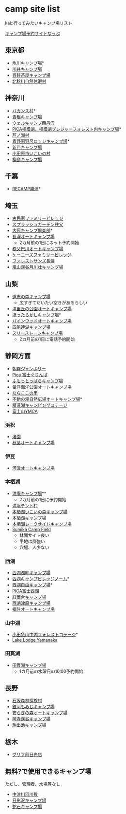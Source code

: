 # camp site list  

kal::行ってみたいキャンプ場リスト  
  
[キャンプ場予約サイトなっぷ](https://www.nap-camp.com/)

## 東京都
- [氷川キャンプ場](https://www.okutamas.co.jp/hikawa/#)*
- [川井キャンプ場](https://www.okutamas.co.jp/kawai/)
- [百軒茶屋キャンプ場](https://www.hyakkenjaya.com/)
- [北秋川自然休暇村](http://www.kitaakigawa-qkamura.jp/)

## 神奈川
- [バカンス村](http://www7a.biglobe.ne.jp/~bakansumura/)*
- [青根キャンプ場](http://aonecamp.jp/)
- [ウェルキャンプ西丹沢](https://well-camp.com/post20180607004/)
- [PICA相模湖，相模湖プレジャーフォレスト内キャンプ場](https://www.pica-resort.jp/paddington/)*
- [芦ノ湖村](https://campmura.com/)
- [青野原野呂ロッジキャンプ場](https://norolodge.com/)*
- [新戸キャンプ場](https://shindocamp.com/map)
- [小田原市いこいの村](https://www.ikoi-odawara.com/)
- [柳島キャンプ場](https://yc.tsukahara-li.co.jp/)

## 千葉  
- [RECAMP勝浦](https://www.nap-camp.com/chiba/11973)*

## 埼玉
- [古民家ファミリービレッジ](http://kominka-camp.com/)
- [スプラッシュガーデン秩父](https://www.sg-chichibu.co.jp/)
- [大冠キャンプ倶楽部](http://www.ohkanmuri-camp.jp/shisetsu/index.htm)*
- [長瀞オートキャンプ場](https://www.nagatoro-camp.com/)
    - 2カ月前の1日にネット予約開始
- [秩父巴川オートキャンプ場](http://tomoegawa-camp.com/)
- [ケーニーズファミリービレッジ](https://www.kfv.co.jp/)
- [フォレストサンズ長瀞](http://forestsons.jp/)
- [嵐山渓谷月川壮キャンプ場](https://tukigawasou.jimdofree.com/)

## 山梨 
- [道志の森キャンプ場](https://doshinomori.jp/)
    - 広すぎてだいたい空きがあるらしい
- [清里丘の公園オートキャンプ場](https://www.nap-camp.com/yamanashi/11339)
- [ほったらかしキャンプ場](https://hottarakashicamp.com/)*
- [パインウッドオートキャンプ場](https://hinata.me/article/1146266217988266909)
- [四尾連湖キャンプ場](http://shibirekosms.sub.jp/)
- [スリーストーンキャンプ場](https://www.threestone-bar-bbq-camp.com/)  
    - 2カ月前の1日に電話予約開始

## 静岡方面
- [朝霧ジャンボリー](http://asagiri-camp.net/)
- [Pica 富士ぐりんぱ](https://www.pica-resort.jp/grinpa/)
- [ふもっとっぱらキャンプ場](https://fumotoppara.net/)
- [竜洋海洋公園オートキャンプ場](http://www.ryu-yo.co.jp/AUTO/)
- [ならここの里](https://www.narakoko.info/)
- [不動の滝自然広場オートキャンプ場](http://ffnpcs.com/)*
- [精進湖キャンピングコテージ](https://shojiko.jp/index.html)
- [富士山YMCA](https://www.yokohamaymca.org/fujisan-global/)

### 浜松
- [渚園](https://www.birukan.jp/nagisaen/)
- [秋葉オートキャンプ場](https://akiha-camp.com/)

### 伊豆
- [河津オートキャンプ場](https://kawazucamp.com/)

### 本栖湖
- [洪庵キャンプ場](https://kouan-motosuko.com/)**
    - 2カ月前の1日に予約開始
- [洪庵テント村](https://kouan-motosuko.com/tento/)
- [本栖湖いこいの森キャンプ場](http://www.motosuko.jp/)
- [本栖湖キャンプ場](http://www.motosuko-camp.com/index.html)
- [本栖湖レークサイドキャンプ場](http://www5b.biglobe.ne.jp/~lakesido/)
- [Sumika Camp Field](https://www.nap-camp.com/yamanashi/13903)
    - 林間サイト良い
    - 平地は風強い
    - 穴場、人少ない

### 西湖
- [西湖湖畔キャンプ場](https://saikohan.com/)
- [西湖キャンプビレッジノーム](https://www.nap-camp.com/yamanashi/13592)*
- [西湖自由キャンプ場](http://saiko-jiyuu.camp/)*
- [PICA富士西湖](https://www.pica-resort.jp/saiko/index.html)
- [紅葉台キャンプ場](https://www.koyodai.info/)
- [西湖津原キャンプ場](http://tsuhara-camp.jp/)
- [福住オートキャンプ場](https://www.snowpeak.co.jp/spc/index-mode=keyword&id=735557.html)

### 山中湖
- [小田急山中湖フォレストコテージ](http://www.odakyu-forest.com/)*
- [Lake Lodge Yamanaka](https://www.nap-camp.com/yamanashi/13955)

### 田貫湖
- [田貫湖キャンプ場](https://tanukiko.com/)
    - 1カ月前の水曜日の10:00予約開始

## 長野
- [石坂森林探検村](https://www.otarinatureschool.net/tankenmuracamp)
- [銀河もみじキャンプ場](https://gingamomiji.org/wp/)
- [安らぎの森オートキャンプ場](https://yasuragi.natureservice.jp/)
- [阿寺渓谷キャンプ場](https://www.nap-camp.com/nagano/12321)
- [駒出池キャンプ場](https://yachiho-kogen.com/camp/)

## 栃木  
- [グリフ前日光店](https://www.nap-camp.com/tochigi/14354)


## 無料?で使用できるキャンプ場
ただし、管理者、水場等なし

- [中津川河川敷](https://www.lantern.camp/?p=56762)
- [日影沢キャンプ場](https://www.rinya.maff.go.jp/kanto/takao/campzyo/campzyo.html)
- [蛇石キャンプ場](http://kankou.town.tatsuno.nagano.jp/play/info/jaishi-camp.html)